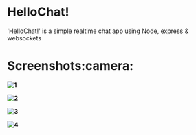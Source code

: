 # HelloChat!
<p>'HelloChat!' is a simple realtime chat app using Node, express & websockets</p>
<h1><b>Screenshots:camera:<b></h1>
<p align="center">
  
![1](https://user-images.githubusercontent.com/80978853/113436734-8ac6a480-93e5-11eb-8241-a2c11713e56f.PNG)

![2](https://user-images.githubusercontent.com/80978853/113436749-90bc8580-93e5-11eb-95bc-f0e8229d1401.PNG)

![3](https://user-images.githubusercontent.com/80978853/113436744-8ef2c200-93e5-11eb-916f-87fe58d4574f.PNG)

![4](https://user-images.githubusercontent.com/80978853/113436746-9023ef00-93e5-11eb-9038-b5a6d42c4056.PNG)

</p>

